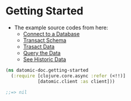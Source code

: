 # Getting Started

* The example source codes from here: 
	* [Connect to a Database](http://docs.datomic.com/getting-started/connect-to-a-database.html)
	* [Transact Schema](http://docs.datomic.com/getting-started/transact-schema.html)
	* [Trasact Data](http://docs.datomic.com/getting-started/transact-data.html)
	* [Query the Data](http://docs.datomic.com/getting-started/query-the-data.html)
	* [See Historic Data](http://docs.datomic.com/getting-started/see-historic-data.html)
 

```clojure
(ns datomic-doc.getting-started
  (:require	[clojure.core.async :refer (<!!)]
            [datomic.client :as client]))
```

```clojure
;;=> nil
```

